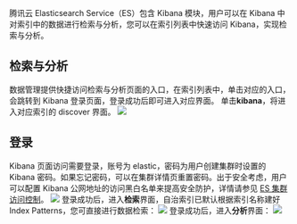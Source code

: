 腾讯云 Elasticsearch Service（ES）包含 Kibana 模块，用户可以在 Kibana 中对索引中的数据进行检索与分析，您可以在索引列表中快速访问 Kibana，实现检索与分析。
## 检索与分析
数据管理提供快捷访问检索与分析页面的入口，在索引列表中，单击对应的入口，会跳转到 Kibana 登录页面，登录成功后即可进入对应界面。
单击**kibana**，将进入对应索引的 discover 界面。
![](https://qcloudimg.tencent-cloud.cn/raw/dc642c8e67bf3c78884300e22db8ebb2.png)


## 登录
Kibana 页面访问需要登录，账号为 elastic，密码为用户创建集群时设置的 Kibana 密码。如果忘记密码，可以在集群详情页重置密码。出于安全考虑，用户可以配置 Kibana 公网地址的访问黑白名单来提高安全防护，详情请参见 [ES 集群访问控制](https://cloud.tencent.com/document/product/845/16992)。
![](https://qcloudimg.tencent-cloud.cn/raw/9548caf9545a0d56a2ffff916cd91434.png)
登录成功后，进入**检索**界面，自治索引已默认根据索引名称建好Index Patterns，您可直接进行数据检索：
![](https://qcloudimg.tencent-cloud.cn/raw/5d25d1ac22c4d936a5de93108008c4ca.png)
登录成功后，进入**分析**界面：
![](https://qcloudimg.tencent-cloud.cn/raw/352c6deb81c4d628e02102c107a1b08d.png)
